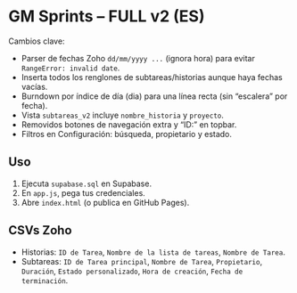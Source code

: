 # GM Sprints – FULL v2 (ES)

Cambios clave:
- Parser de fechas Zoho `dd/mm/yyyy ...` (ignora hora) para evitar `RangeError: invalid date`.
- Inserta todos los renglones de subtareas/historias aunque haya fechas vacías.
- Burndown por índice de día (dia) para una línea recta (sin “escalera” por fecha).
- Vista `subtareas_v2` incluye `nombre_historia` y `proyecto`.
- Removidos botones de navegación extra y “ID:” en topbar.
- Filtros en Configuración: búsqueda, propietario y estado.

## Uso
1) Ejecuta `supabase.sql` en Supabase.
2) En `app.js`, pega tus credenciales.
3) Abre `index.html` (o publica en GitHub Pages).

## CSVs Zoho
- Historias: `ID de Tarea`, `Nombre de la lista de tareas`, `Nombre de Tarea`.
- Subtareas: `ID de Tarea principal`, `Nombre de Tarea`, `Propietario`, `Duración`, `Estado personalizado`, `Hora de creación`, `Fecha de terminación`.
